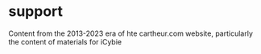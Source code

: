 # support
Content from the 2013-2023 era of hte cartheur.com website, particularly the content of materials for iCybie
